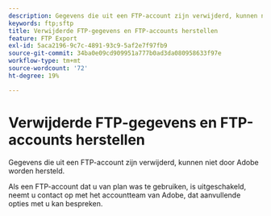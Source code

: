 ```yaml
---
description: Gegevens die uit een FTP-account zijn verwijderd, kunnen niet door Adobe worden hersteld.
keywords: ftp;sftp
title: Verwijderde FTP-gegevens en FTP-accounts herstellen
feature: FTP Export
exl-id: 5aca2196-9c7c-4891-93c9-5af2e7f97fb9
source-git-commit: 34ba0e09cd909951a777b0ad3da080958633f97e
workflow-type: tm+mt
source-wordcount: '72'
ht-degree: 19%

---
```


# Verwijderde FTP-gegevens en FTP-accounts herstellen

Gegevens die uit een FTP-account zijn verwijderd, kunnen niet door Adobe worden hersteld.

Als een FTP-account dat u van plan was te gebruiken, is uitgeschakeld, neemt u contact op met het accountteam van Adobe, dat aanvullende opties met u kan bespreken.
